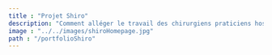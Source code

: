 ```yaml
---
title : "Projet Shiro"
description: "Comment alléger le travail des chirurgiens praticiens hospitaliers ?"
image : "../../images/shiroHomepage.jpg" 
path : "/portfolioShiro"
---
```




